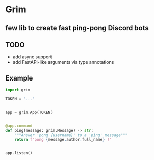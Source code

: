 # Grim
## few lib to create fast ping-pong Discord bots

## TODO

* add async support
* add FastAPI-like arguments via type annotations

## Example

```py
import grim

TOKEN = "..."


app = grim.App(TOKEN)


@app.command
def ping(message: grim.Message) -> str:
    """Answer 'pong {username}' to a 'ping' message"""
    return f"pong {message.author.full_name} !"


app.listen()
```
